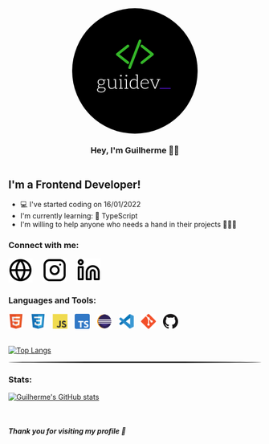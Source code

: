 <div style="display: flex; flex-flow: column wrap; justify-content: center; align-items: center; margin: 0 auto; max-width:500px;">
<img src="icons/guidev-logo.png" style="width: 250px; height: 250px; border-radius: 50%;">
<h3>Hey, I'm Guilherme 👊🏻
</h3>
</div>

## I'm a Frontend Developer!
 - 💻 I've started coding on 16/01/2022
 - I'm currently learning:
   📘 TypeScript
 - I'm willing to help anyone who needs a hand in their projects 💁🏻‍♂️

### Connect with me:
<div style="display: flex; flex-flow: row wrap; gap: 20px;">
<a href="https://guilhermescr.github.io/guilhermescr/portfolio/" target="_blank" rel="external"><img src="icons/globe.svg">
</a>
<a href="https://www.instagram.com/guiidev_/" target="_blank" rel="external"><img src="icons/instagram.svg">
</a>
<a href="https://www.linkedin.com/in/guilhermescr/" target="_blank" rel="external"><img src="icons/linkedin.svg">
</a>
</div>

### Languages and Tools:
<div>
<img src="icons/html.svg" width="30px" style="margin-right: 10px;"> <img src="icons/css.svg" width="30px" style="margin-right: 10px;"> <img src="icons/js.svg" width="30px" style="margin-right: 10px;"> <img src="icons/ts.png" width="30px" style="margin-right: 10px;"> <img src="icons/eclipse.webp" width="30px" style="margin-right: 10px;"> <img src="icons/vscode.svg" width="30px" style="margin-right: 10px;"> <img src="icons/git.svg" width="30px" style="margin-right: 10px;"> <img src="icons/github.png" width="30px">
</div>
<br />

[![Top Langs](https://github-readme-stats.vercel.app/api/top-langs/?username=guilhermescr&card_width=495px)](https://guilhermescr.github.io/guilhermescr/)

<hr style="height: 3px; background-color: #404040; border-radius: 95%;" />

### Stats:
[![Guilherme's GitHub stats](https://github-readme-stats.vercel.app/api?username=guilhermescr)](https://guilhermescr.github.io/guilhermescr/)

<br />

##### Thank you for visiting my profile 💖
